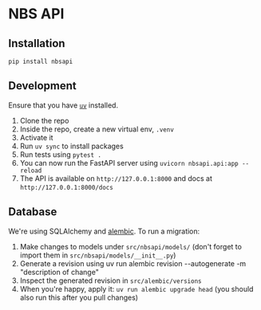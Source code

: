 # NBS API

## Installation
`pip install nbsapi`

## Development
Ensure that you have [`uv`](https://docs.astral.sh/uv/) installed.

1. Clone the repo
2. Inside the repo, create a new virtual env, `.venv`
3. Activate it
4. Run `uv sync` to install packages
5. Run tests using `pytest .`
6. You can now run the FastAPI server using `uvicorn nbsapi.api:app --reload`
7. The API is available on `http://127.0.0.1:8000` and docs at `http://127.0.0.1:8000/docs`

## Database
We're using SQLAlchemy and [alembic](https://alembic.sqlalchemy.org/en/latest/). To run a migration:

1. Make changes to models under `src/nbsapi/models/` (don't forget to import them in `src/nbsapi/models/__init__.py`)
2. Generate a revision using uv run alembic revision --autogenerate -m "description of change"
3. Inspect the generated revision in `src/alembic/versions`
4. When you're happy, apply it: `uv run alembic upgrade head` (you should also run this after you pull changes)
